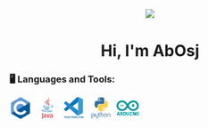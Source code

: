 <div id= "header" align= "center">
  <img src= "https://media.giphy.com/media/L1R1tvI9svkIWwpVYr/giphy.gif" width= "200" />
  <h1 align= "center">Hi, I'm AbOsj</h1>
  </div>


<div align= "left">
   <h3> 🖥️ Languages and Tools: </h3>
  <div>
      <img src= "https://github.com/devicons/devicon/blob/master/icons/c/c-original.svg" title= "C" alt= "C"
      widt= "40" height= "40"/>&nbsp;
    <img src= "https://github.com/devicons/devicon/blob/master/icons/java/java-original-wordmark.svg" title= "Java" alt= "Java"
      widt= "40" height= "40"/>&nbsp;
    <img src= "https://github.com/devicons/devicon/blob/master/icons/vscode/vscode-original-wordmark.svg" title= "Visual Studio" alt= "Visual Studio"
      widt= "40" height= "40"/>&nbsp;
    <img src= "https://github.com/devicons/devicon/blob/master/icons/python/python-original-wordmark.svg" title= "Python" alt= "Python"
      widt= "40" height= "40"/>&nbsp;
   <img src= "https://github.com/devicons/devicon/blob/master/icons/arduino/arduino-original-wordmark.svg" title= "Arduino" alt= "Arduino"
      widt= "40" height= "40"/>&nbsp;
  </div>

